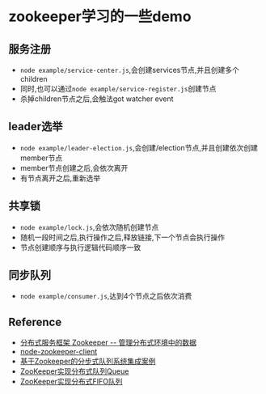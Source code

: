 # zookeeper学习的一些demo

## 服务注册
* `node example/service-center.js`,会创建services节点,并且创建多个children
* 同时,也可以通过`node example/service-register.js`创建节点
* 杀掉children节点之后,会触法got watcher event

## leader选举
* `node example/leader-election.js`,会创建/election节点,并且创建依次创建member节点
* member节点创建之后,会依次离开
* 有节点离开之后,重新选举

## 共享锁
* `node example/lock.js`,会依次随机创建节点
* 随机一段时间之后,执行操作之后,释放链接,下一个节点会执行操作
* 节点创建顺序与执行逻辑代码顺序一致

## 同步队列
* `node example/consumer.js`,达到4个节点之后依次消费
 
## Reference

* [分布式服务框架 Zookeeper -- 管理分布式环境中的数据](https://www.ibm.com/developerworks/cn/opensource/os-cn-zookeeper/)
* [node-zookeeper-client](https://github.com/alexguan/node-zookeeper-client)
* [基于Zookeeper的分步式队列系统集成案例](http://blog.fens.me/hadoop-zookeeper-case/)
* [ZooKeeper实现分布式队列Queue](http://blog.fens.me/zookeeper-queue/)
* [ZooKeeper实现分布式FIFO队列](http://blog.fens.me/zookeeper-queue-fifo/)
